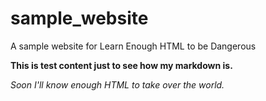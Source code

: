 # sample_website
A sample website for Learn Enough HTML to be Dangerous

<strong>This is test content just to see how my markdown is.</strong>

<em>Soon I'll know enough HTML to take over the world.</em>
